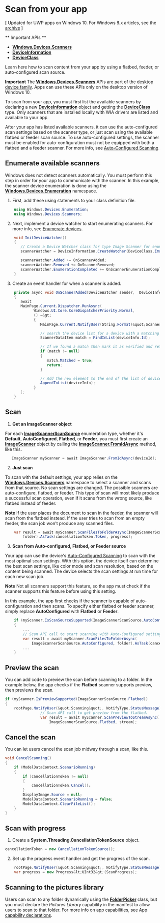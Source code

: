# Scan from your app

\[ Updated for UWP apps on Windows 10. For Windows 8.x articles, see the [archive](http://go.microsoft.com/fwlink/p/?linkid=619132) \]

** Important APIs **

-   [**Windows.Devices.Scanners**](https://msdn.microsoft.com/library/windows/apps/Dn264250)
-   [**DeviceInformation**](https://msdn.microsoft.com/library/windows/apps/BR225393)
-   [**DeviceClass**](https://msdn.microsoft.com/library/windows/apps/BR225381)

Learn here how to scan content from your app by using a flatbed, feeder, or auto-configured scan source.

**Important**  The [**Windows.Devices.Scanners**](https://msdn.microsoft.com/library/windows/apps/Dn264250) APIs are part of the desktop [device family](https://msdn.microsoft.com/library/windows/apps/Dn894631). Apps can use these APIs only on the desktop version of Windows 10.

To scan from your app, you must first list the available scanners by declaring a new [**DeviceInformation**](https://msdn.microsoft.com/library/windows/apps/BR225393) object and getting the [**DeviceClass**](https://msdn.microsoft.com/library/windows/apps/BR225381) type. Only scanners that are installed locally with WIA drivers are listed and available to your app.

After your app has listed available scanners, it can use the auto-configured scan settings based on the scanner type, or just scan using the available flatbed or feeder scan source. To use auto-configured settings, the scanner must be enabled for auto-configuration must not be equipped with both a flatbed and a feeder scanner. For more info, see [Auto-Configured Scanning](https://msdn.microsoft.com/library/windows/hardware/Ff539393).

## Enumerate available scanners

Windows does not detect scanners automatically. You must perform this step in order for your app to communicate with the scanner. In this example, the scanner device enumeration is done using the [**Windows.Devices.Enumeration**](https://msdn.microsoft.com/library/windows/apps/BR225459) namespace.

1.  First, add these using statements to your class definition file.

``` csharp
    using Windows.Devices.Enumeration;
    using Windows.Devices.Scanners;
```

2.  Next, implement a device watcher to start enumerating scanners. For more info, see [Enumerate devices](enumerate-devices.md).

```csharp
    void InitDeviceWatcher()
    {
       // Create a Device Watcher class for type Image Scanner for enumerating scanners
       scannerWatcher = DeviceInformation.CreateWatcher(DeviceClass.ImageScanner);

       scannerWatcher.Added += OnScannerAdded;
       scannerWatcher.Removed += OnScannerRemoved;
       scannerWatcher.EnumerationCompleted += OnScannerEnumerationComplete;
    }
```

3.  Create an event handler for when a scanner is added.

```csharp
    private async void OnScannerAdded(DeviceWatcher sender,  DeviceInformation deviceInfo)
    {
       await
       MainPage.Current.Dispatcher.RunAsync(
             Windows.UI.Core.CoreDispatcherPriority.Normal,
             () =&gt;
             {
                MainPage.Current.NotifyUser(String.Format(&quot;Scanner with device id {0} has been added&quot;, deviceInfo.Id), NotifyType.StatusMessage);

                // search the device list for a device with a matching device id
                ScannerDataItem match = FindInList(deviceInfo.Id);

                // If we found a match then mark it as verified and return
                if (match != null)
                {
                   match.Matched = true;
                   return;
                }

                // Add the new element to the end of the list of devices
                AppendToList(deviceInfo);
             }
       );
    }
```

## Scan

1.  **Get an ImageScanner object**

For each [**ImageScannerScanSource**](https://msdn.microsoft.com/library/windows/apps/Dn264238) enumeration type, whether it's **Default**, **AutoConfigured**, **Flatbed**, or **Feeder**, you must first create an [**ImageScanner**](https://msdn.microsoft.com/library/windows/apps/Dn263806) object by calling the [**ImageScanner.FromIdAsync**](https://msdn.microsoft.com/library/windows/apps/windows.devices.scanners.imagescanner.fromidasync) method, like this.

 ```csharp
    ImageScanner myScanner = await ImageScanner.FromIdAsync(deviceId);
 ```

2.  **Just scan**

To scan with the default settings, your app relies on the [**Windows.Devices.Scanners**](https://msdn.microsoft.com/library/windows/apps/Dn264250) namespace to select a scanner and scans from that source. No scan settings are changed. The possible scanners are auto-configure, flatbed, or feeder. This type of scan will most likely produce a successful scan operation, even if it scans from the wrong source, like flatbed instead of feeder.

**Note**  If the user places the document to scan in the feeder, the scanner will scan from the flatbed instead. If the user tries to scan from an empty feeder, the scan job won't produce any scanned files.
 
```csharp
    var result = await myScanner.ScanFilesToFolderAsync(ImageScannerScanSource.Default, 
        folder).AsTask(cancellationToken.Token, progress);
```

3.  **Scan from Auto-configured, Flatbed, or Feeder source**

Your app can use the device's [Auto-Configured Scanning](https://msdn.microsoft.com/library/windows/hardware/Ff539393) to scan with the most optimal scan settings. With this option, the device itself can determine the best scan settings, like color mode and scan resolution, based on the content being scanned. The device selects the scan settings at run time for each new scan job.

**Note**  Not all scanners support this feature, so the app must check if the scanner supports this feature before using this setting.

In this example, the app first checks if the scanner is capable of auto-configuration and then scans. To specify either flatbed or feeder scanner, simply replace **AutoConfigured** with **Flatbed** or **Feeder**.

```csharp
    if (myScanner.IsScanSourceSupported(ImageScannerScanSource.AutoConfigured))
    {
        ...
        // Scan API call to start scanning with Auto-Configured settings. 
        var result = await myScanner.ScanFilesToFolderAsync(
            ImageScannerScanSource.AutoConfigured, folder).AsTask(cancellationToken.Token, progress);
        ...
    }
```

## Preview the scan

You can add code to preview the scan before scanning to a folder. In the example below, the app checks if the **Flatbed** scanner supports preview, then previews the scan.

```csharp
if (myScanner.IsPreviewSupported(ImageScannerScanSource.Flatbed))
{
    rootPage.NotifyUser(&quot;Scanning&quot;, NotifyType.StatusMessage);
                // Scan API call to get preview from the flatbed.
                var result = await myScanner.ScanPreviewToStreamAsync(
                    ImageScannerScanSource.Flatbed, stream);
```

## Cancel the scan

You can let users cancel the scan job midway through a scan, like this.

```csharp
void CancelScanning()
{
    if (ModelDataContext.ScenarioRunning)
    {
        if (cancellationToken != null)
        {
            cancellationToken.Cancel();
        }                
        DisplayImage.Source = null;
        ModelDataContext.ScenarioRunning = false;
        ModelDataContext.ClearFileList();
    }
}
```

## Scan with progress

1.  Create a **System.Threading.CancellationTokenSource** object.

```csharp
cancellationToken = new CancellationTokenSource();
```

2.  Set up the progress event handler and get the progress of the scan.

```csharp
    rootPage.NotifyUser(&quot;Scanning&quot;, NotifyType.StatusMessage);
    var progress = new Progress&lt;UInt32&gt;(ScanProgress);
```

## Scanning to the pictures library

Users can scan to any folder dynamically using the [**FolderPicker**](https://msdn.microsoft.com/library/windows/apps/BR207881) class, but you must declare the *Pictures Library* capability in the manifest to allow users to scan to that folder. For more info on app capabilities, see [App capability declarations](https://msdn.microsoft.com/library/windows/apps/Mt270968).


<!--HONumber=Jun16_HO1-->


